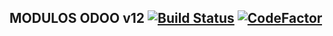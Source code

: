 MODULOS ODOO v12 [![Build Status](https://travis-ci.org/jobiols/odoo-addons.svg?branch=12.0)](https://travis-ci.org/jobiols/odoo-addons) [![CodeFactor](https://www.codefactor.io/repository/github/jobiols/odoo-addons/badge/12.0)](https://www.codefactor.io/repository/github/jobiols/odoo-addons/overview/12.0)
-------------------------------------------------------------------------------------------------------------------------------------------------------------------------------------------------------------------------------------------------------------------------------------------------------------------

